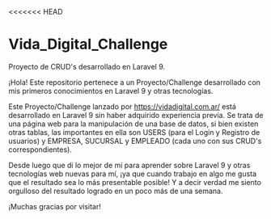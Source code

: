 <<<<<<< HEAD
# Vida_Digital_Challenge
Proyecto de CRUD's desarrollado en Laravel 9.

¡Hola! Este repositorio pertenece a un Proyecto/Challenge desarrollado con mis primeros conocimientos en Laravel 9 y otras tecnologías.

Este Proyecto/Challenge lanzado por https://vidadigital.com.ar/ está desarrollado en Laravel 9 sin haber adquirido experiencia previa.
Se trata de una página web para la manipulación de una base de datos, si bien existen otras tablas, las importantes en ella son USERS (para el Login y Registro de usuarios) y EMPRESA, SUCURSAL y EMPLEADO (cada uno con sus CRUD's correspondientes).

Desde luego que di lo mejor de mí para aprender sobre Laravel 9 y otras tecnologías web nuevas para mí, ¡ya que cuando trabajo en algo me gusta que el resultado sea lo más presentable posible!
Y a decir verdad me siento orgulloso del resultado logrado en un poco más de una semana.

¡Muchas gracias por visitar!